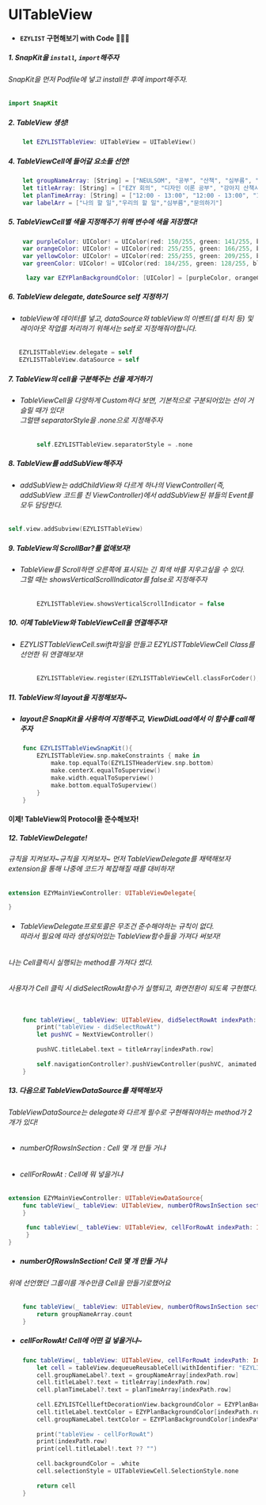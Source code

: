 
# **UITableView**

- #### ```EZYLIST``` 구현해보기 with Code 👩🏻‍💻

##### 1. SnapKit을 ```install```, ```import```해주자
###### SnapKit을 먼저 Podfile에 넣고 install한 후에 import해주자.
```Swift
import SnapKit
```

##### 2. TableView 생성!
```Swift
    let EZYLISTTableView: UITableView = UITableView()
```

##### 4. TableViewCell에 들어갈 요소들 선언!
```Swift
    let groupNameArray: [String] = ["NEULSOM", "공부", "산책", "심부름", "NEULSOM", "공부", "산책", "심부름"]
    let titleArray: [String] = ["EZY 회의", "디자인 이론 공부", "강아지 산책시키기", "카페에서 마카롱 사오기", "EZY 회의", "디자인 이론 공부", "강아지 산책시키기", "카페에서 마카롱 사오기"]
    let planTimeArray: [String] = ["12:00 - 13:00", "12:00 - 13:00", "12:00 - 13:00", "12:00 - 13:00", "12:00 - 13:00", "12:00 - 13:00", "12:00 - 13:00", "12:00 - 13:00"]
    var labelArr = ["나의 할 일","우리의 할 일","심부름","문의하기"]
```

##### 5. TableViewCell별 색을 지정해주기 위해 변수에 색을 저장했다!
```Swift
    var purpleColor: UIColor! = UIColor(red: 150/255, green: 141/255, blue: 255/255, alpha: 1)
    var orangeColor: UIColor! = UIColor(red: 255/255, green: 166/255, blue: 128/255, alpha: 1)
    var yellowColor: UIColor! = UIColor(red: 255/255, green: 209/255, blue: 141/255, alpha: 1)
    var greenColor: UIColor! = UIColor(red: 184/255, green: 128/255, blue: 255/255, alpha: 1)

     lazy var EZYPlanBackgroundColor: [UIColor] = [purpleColor, orangeColor, yellowColor, greenColor, purpleColor, orangeColor, yellowColor, greenColor]
```
##### 6. TableView delegate, dateSource self 지정하기
- ###### tableView에 데이터를 넣고, dataSource와 tableView의 이벤트(셀 터치 등) 및 레이아웃 작업를 처리하기 위해서는 self로 지정해줘야합니다.

```Swift
   EZYLISTTableView.delegate = self
   EZYLISTTableView.dataSource = self
```

##### 7. TableView의 cell을 구분해주는 선을 제거하기
- ###### TableViewCell을 다양하게 Custom하다 보면, 기본적으로 구분되어있는 선이 거슬릴 때가 있다!<br>그럴땐 separatorStyle을 .none으로 지정해주자
```Swift
        self.EZYLISTTableView.separatorStyle = .none
```

##### 8. TableView를 addSubView해주자
- ###### addSubView는 addChildView와 다르게 하나의 ViewController(즉, addSubView 코드를 친 ViewController)에서 addSubView된 뷰들의 Event를 모두 담당한다.
```Swift
self.view.addSubview(EZYLISTTableView)
```

##### 9. TableView의 ScrollBar?를 없애보자!
- ###### TableView를 Scroll하면 오른쪽에 표시되는 긴 회색 바를 지우고싶을 수 있다.<br>그럴 때는 showsVerticalScrollIndicator를 false로 지정해주자
```Swift
        EZYLISTTableView.showsVerticalScrollIndicator = false
```

##### 10. 이제 TableView와 TableViewCell을 연결해주자!
- ###### EZYLISTTableViewCell.swift파일을 만들고 EZYLISTTableViewCell Class를 선언한 뒤 연결해보자!
```Swift
        EZYLISTTableView.register(EZYLISTTableViewCell.classForCoder(), forCellReuseIdentifier: "EZYLISTTableViewCell")
```

##### 11. TableView의 layout을 지정해보자~
- ##### layout은 SnapKit을 사용하여 지정해주고, ViewDidLoad에서 이 함수를 call해주자
```Swift
    func EZYLISTTableViewSnapKit(){
        EZYLISTTableView.snp.makeConstraints { make in
            make.top.equalTo(EZYLISTHeaderView.snp.bottom)
            make.centerX.equalToSuperview()
            make.width.equalToSuperview()
            make.bottom.equalToSuperview()
        }
    }
```

#### 이제! TableView의 Protocol을 준수해보자!
##### 12. TableViewDelegate!
###### 규칙을 지켜보자~규칙을 지켜보자~ 먼저 TableViewDelegate를 채택해보자<br> extension을 통해 나중에 코드가 복잡해질 때를 대비하자!

```Swift
extension EZYMainViewController: UITableViewDelegate{

}
```
- ###### TableViewDelegate프로토콜은 무조건 준수해야하는 규칙이 없다.<br>따라서 필요에 따라 생성되어있는 TableView함수들을 가져다 써보자!
###### 나는 Cell클릭시 실행되는 method를 가져다 썼다.
###### 사용자가 Cell 클릭 시 didSelectRowAt함수가 실행되고, 화면전환이 되도록 구현했다.

```Swift
    
    func tableView(_ tableView: UITableView, didSelectRowAt indexPath: IndexPath) {
        print("tableView - didSelectRowAt")
        let pushVC = NextViewController()
        
        pushVC.titleLabel.text = titleArray[indexPath.row]
        
        self.navigationController?.pushViewController(pushVC, animated: true)
    }
```

##### 13. 다음으로 TableViewDataSource를 채택해보자
###### TableViewDataSource는 delegate와 다르게 필수로 구현해줘야하는 method가 2개가 있다!
- ###### numberOfRowsInSection : Cell 몇 개 만들 거냐
- ###### cellForRowAt : Cell에 뭐 넣을거냐
```Swift
extension EZYMainViewController: UITableViewDataSource{
    func tableView(_ tableView: UITableView, numberOfRowsInSection section: Int) -> Int {
    }

     func tableView(_ tableView: UITableView, cellForRowAt indexPath: IndexPath) -> UITableViewCell {
     }
}
```
- ##### numberOfRowsInSection! Cell 몇 개 만들 거냐
###### 위에 선언했던 그룹이름 개수만큼 Cell을 만들기로했어요 
```Swift
    func tableView(_ tableView: UITableView, numberOfRowsInSection section: Int) -> Int {
        return groupNameArray.count
    }
```

- ##### cellForRowAt! Cell에 어떤 걸 넣을거냐~

```Swift
    func tableView(_ tableView: UITableView, cellForRowAt indexPath: IndexPath) -> UITableViewCell {
        let cell = tableView.dequeueReusableCell(withIdentifier: "EZYLISTTableViewCell", for: indexPath) as! EZYLISTTableViewCell
        cell.groupNameLabel?.text = groupNameArray[indexPath.row]
        cell.titleLabel?.text = titleArray[indexPath.row]
        cell.planTimeLabel?.text = planTimeArray[indexPath.row]
        
        cell.EZYLISTCellLeftDecorationView.backgroundColor = EZYPlanBackgroundColor[indexPath.row]
        cell.titleLabel.textColor = EZYPlanBackgroundColor[indexPath.row]
        cell.groupNameLabel.textColor = EZYPlanBackgroundColor[indexPath.row]
        
        print("tableView - cellForRowAt")
        print(indexPath.row)
        print(cell.titleLabel!.text ?? "")
        
        cell.backgroundColor = .white
        cell.selectionStyle = UITableViewCell.SelectionStyle.none
                
        return cell
    }
```






